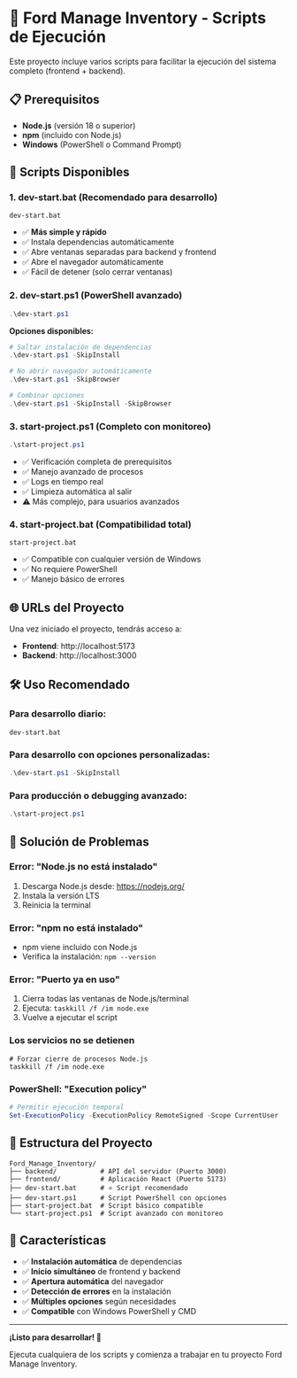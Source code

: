 # 🚀 Ford Manage Inventory - Scripts de Ejecución

Este proyecto incluye varios scripts para facilitar la ejecución del sistema completo (frontend + backend).

## 📋 Prerequisitos

- **Node.js** (versión 18 o superior)
- **npm** (incluido con Node.js)
- **Windows** (PowerShell o Command Prompt)

## 🎯 Scripts Disponibles

### 1. **dev-start.bat** (Recomendado para desarrollo)

```batch
dev-start.bat
```

- ✅ **Más simple y rápido**
- ✅ Instala dependencias automáticamente
- ✅ Abre ventanas separadas para backend y frontend
- ✅ Abre el navegador automáticamente
- ✅ Fácil de detener (solo cerrar ventanas)

### 2. **dev-start.ps1** (PowerShell avanzado)

```powershell
.\dev-start.ps1
```

**Opciones disponibles:**

```powershell
# Saltar instalación de dependencias
.\dev-start.ps1 -SkipInstall

# No abrir navegador automáticamente
.\dev-start.ps1 -SkipBrowser

# Combinar opciones
.\dev-start.ps1 -SkipInstall -SkipBrowser
```

### 3. **start-project.ps1** (Completo con monitoreo)

```powershell
.\start-project.ps1
```

- ✅ Verificación completa de prerequisitos
- ✅ Manejo avanzado de procesos
- ✅ Logs en tiempo real
- ✅ Limpieza automática al salir
- ⚠️ Más complejo, para usuarios avanzados

### 4. **start-project.bat** (Compatibilidad total)

```batch
start-project.bat
```

- ✅ Compatible con cualquier versión de Windows
- ✅ No requiere PowerShell
- ✅ Manejo básico de errores

## 🌐 URLs del Proyecto

Una vez iniciado el proyecto, tendrás acceso a:

- **Frontend**: http://localhost:5173
- **Backend**: http://localhost:3000

## 🛠 Uso Recomendado

### Para desarrollo diario:

```batch
dev-start.bat
```

### Para desarrollo con opciones personalizadas:

```powershell
.\dev-start.ps1 -SkipInstall
```

### Para producción o debugging avanzado:

```powershell
.\start-project.ps1
```

## 🚨 Solución de Problemas

### Error: "Node.js no está instalado"

1. Descarga Node.js desde: https://nodejs.org/
2. Instala la versión LTS
3. Reinicia la terminal

### Error: "npm no está instalado"

- npm viene incluido con Node.js
- Verifica la instalación: `npm --version`

### Error: "Puerto ya en uso"

1. Cierra todas las ventanas de Node.js/terminal
2. Ejecuta: `taskkill /f /im node.exe`
3. Vuelve a ejecutar el script

### Los servicios no se detienen

```batch
# Forzar cierre de procesos Node.js
taskkill /f /im node.exe
```

### PowerShell: "Execution policy"

```powershell
# Permitir ejecución temporal
Set-ExecutionPolicy -ExecutionPolicy RemoteSigned -Scope CurrentUser
```

## 📁 Estructura del Proyecto

```
Ford_Manage_Inventory/
├── backend/           # API del servidor (Puerto 3000)
├── frontend/          # Aplicación React (Puerto 5173)
├── dev-start.bat      # ⭐ Script recomendado
├── dev-start.ps1      # Script PowerShell con opciones
├── start-project.bat  # Script básico compatible
└── start-project.ps1  # Script avanzado con monitoreo
```

## 🎨 Características

- ✅ **Instalación automática** de dependencias
- ✅ **Inicio simultáneo** de frontend y backend
- ✅ **Apertura automática** del navegador
- ✅ **Detección de errores** en la instalación
- ✅ **Múltiples opciones** según necesidades
- ✅ **Compatible** con Windows PowerShell y CMD

---

**¡Listo para desarrollar! 🎉**

Ejecuta cualquiera de los scripts y comienza a trabajar en tu proyecto Ford Manage Inventory.
